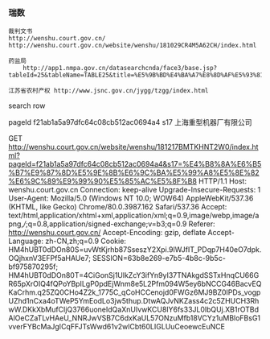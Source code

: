 

### 瑞数
    裁判文书
    http://wenshu.court.gov.cn/
    http://wenshu.court.gov.cn/website/wenshu/181029CR4M5A62CH/index.html
    
    药监局
        http://app1.nmpa.gov.cn/datasearchcnda/face3/base.jsp?tableId=25&tableName=TABLE25&title=%E5%9B%BD%E4%BA%A7%E8%8D%AF%E5%93%81&bcId=152904713761213296322795806604

    江苏省农村产权 http://www.jsnc.gov.cn/jygg/tzgg/index.html


search row

pageId	f21ab1a5a97dfc64c08cb512ac0694a4
s17	上海重型机器厂有限公司

GET http://wenshu.court.gov.cn/website/wenshu/181217BMTKHNT2W0/index.html?pageId=f21ab1a5a97dfc64c08cb512ac0694a4&s17=%E4%B8%8A%E6%B5%B7%E9%87%8D%E5%9E%8B%E6%9C%BA%E5%99%A8%E5%8E%82%E6%9C%89%E9%99%90%E5%85%AC%E5%8F%B8 HTTP/1.1
Host: wenshu.court.gov.cn
Connection: keep-alive
Upgrade-Insecure-Requests: 1
User-Agent: Mozilla/5.0 (Windows NT 10.0; WOW64) AppleWebKit/537.36 (KHTML, like Gecko) Chrome/80.0.3987.162 Safari/537.36
Accept: text/html,application/xhtml+xml,application/xml;q=0.9,image/webp,image/apng,*/*;q=0.8,application/signed-exchange;v=b3;q=0.9
Referer: http://wenshu.court.gov.cn/
Accept-Encoding: gzip, deflate
Accept-Language: zh-CN,zh;q=0.9
Cookie: HM4hUBT0dDOn80S=uvWtKjrhb87SseszY2Xpi.9lWJfIT_PDqp7H40eO7dpk.OQjhxnV3EFPf5aHAUe7; SESSION=63b8e269-e7b5-4b8c-9b5c-bf975870295f; HM4hUBT0dDOn80T=4CiGonSj1UlkZcY3ifYn9yI37TNAkgdSSTxHnqCU66GR65pXrOIQ4fQPoYBpILgP0pdEjWnm8e5L2Pfm094W5ey6bNCCG46BacvEQKaCrhm.q25ZQ0CHo4Z2k_1775C_qCoHCCenojd0FWGz6MJ9BZ0IPDs_vogpUZhd1nCxa4oTWeP5YmEodLo3jw5thup.DtwAQJvNKZass4c2c5ZHUCH3RhwW.DKkXbMufCIjQ3766uoneIdQaXnUIvwKCU8IY6fs33JL0lbQUj.XB1rOTBdAlOeCZaTLvHAeU_NNRJwVSB7C6dxKaUL57ONzuMfb18VCYz1uMBloFBsG1vverFYBcMaJgICqFFJTsWwd61v2wlCbt60LIGLUuCeoewcEuNCE


